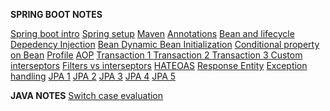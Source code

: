 <b>SPRING BOOT NOTES</b>

<a href="https://notebook.zohopublic.in/public/notes/bietvaf4a031eeb7245f19e651a16232e077a">Spring boot intro</a>
<a href="https://notebook.zohopublic.in/public/notes/bietv97e0afeb8fcf41e191da86e3898422b7">Spring setup</a>
<a href="https://notebook.zohopublic.in/public/notes/bietv1d00e57bcbca4be89f155f6039985778">Maven</a>
<a href="https://notebook.zohopublic.in/public/notes/bietv0de3bac30fbd41e7b1346bf9243ad3b2">Annotations</a>
<a href="https://notebook.zohopublic.in/public/notes/bietv2018487e1de84b009904a4dfeda24def">Bean and lifecycle</a>
<a href="https://notebook.zohopublic.in/public/notes/bietv964a637b52be4a1bbfde8d0309040a79">Depedency Injection</a>
<a href="https://notebook.zohopublic.in/public/notes/bietv379bff087eca47eaa84a3024d7e14b46"> Bean </a>
<a href="https://notebook.zohopublic.in/public/notes/bietv13e5f5aeff684305a86e2d251aa4deed">Dynamic  Bean Initialization</a>
<a href="https://notebook.zohopublic.in/public/notes/dcr5z97c7e76aa1454ea6a57e1a2dde4f8785">Conditional property on Bean</a>
<a href="https://notebook.zohopublic.in/public/notes/dcr5ze84495de6ad14cadbf5fe38b99b18b9d">Profile</a>
<a href="https://notebook.zohopublic.in/public/notes/dcr5z12bd30d9fbc2454e9881904115682227">AOP</a>
<a href="https://notebook.zohopublic.in/public/notes/dcr5za43213ff940049e4857a26389eb54486">Transaction 1 </a>
<a href="https://notebook.zohopublic.in/public/notes/dcr5z827d4c4d67cf491494f30a7733eeb3e1">Transaction 2 </a>
<a href="https://notebook.zohopublic.in/public/notes/dcr5z613a71d83b66404e8692cfca4790232e">Transaction 3 </a>
<a href="https://notebook.zohopublic.in/public/notes/dcr5z613a71d83b66404e8692cfca4790232e">Custom interseptors</a>
<a href="https://notebook.zohopublic.in/public/notes/dcr5z502a3a0746974f36b75a50729b691d58"> Filters vs interseptors</a>
<a href="https://notebook.zohopublic.in/public/notes/dcr5z502a3a0746974f36b75a50729b691d58">HATEOAS</a>
<a href="https://notebook.zohopublic.in/public/notes/9wn9o2148145a9ab9476ca8b75e801ca27882">Response Entity</a>
<a href="https://notebook.zohopublic.in/public/notes/9wn9o7260a3af90164c31941f061955edb73d">Exception handling</a>
<a href="https://notebook.zohopublic.in/public/notes/9wn9o634e8b2e46734882b52ecfd06aa4a162">JPA 1</a>
<a href="https://notebook.zohopublic.in/public/notes/9wn9o5fd6c0f15d68425d9b98284f48186179">JPA 2</a>
<a href="https://notebook.zohopublic.in/public/notes/9wn9o2d75e726a75c4b7eb7aaec1bd35d99b5">JPA 3</a>
<a href="https://notebook.zohopublic.in/public/notes/9wn9o30b391bbe74c408eb8c70d306be98258">JPA 4</a>
<a href="https://notebook.zohopublic.in/public/notes/9wn9ob681f4fe22c8412db0729f618737a416">JPA 5</a>

<b>JAVA NOTES</b>
<a href="https://docs.google.com/document/d/1Mxi5Q1Icj-3zT5PLcbfZzFta7GV06ZT17zj6nTV39p8/edit?usp=sharing">Switch case evaluation</a>

